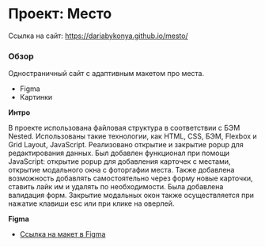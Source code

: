 # Проект: Место

Cсылка на сайт: https://dariabykonya.github.io/mesto/

### Обзор

Одностраничный сайт с адаптивным макетом про места.

- Figma
- Картинки

**Интро**

В проекте использована файловая структура в соответствии с БЭМ Nested. Использованы такие технологии, как HTML, CSS, БЭМ, Flexbox и Grid Layout, JavaScript. Реализовано открытие и закрытие popup для редактирования данных. Был добавлен функционал при помощи JavaScript: открытие popup для добавления карточек с местами, открытие модального окна с фоторгафии места. Также добавлена возможность добавлять самостоятельно через форму новые карточки, ставить лайк им и удалять по необходимости.
Была добавлена валидация форм. Закрытие модальных окон также осуществляется при нажатие клавиши esc или при клике на оверлей.

**Figma**

- [Ссылка на макет в Figma](https://www.figma.com/file/2cn9N9jSkmxD84oJik7xL7/JavaScript.-Sprint-4?node-id=0%3A1)
